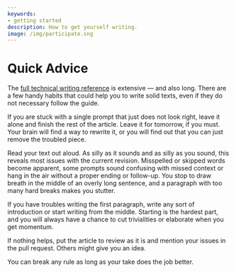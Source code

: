 ```yaml
---
keywords:
- getting started
description: How to get yourself writing.
image: /img/participate.sng
---
```


# Quick Advice

The [full technical writing reference](../reference/style/manifesto.md) is extensive — and also long. There are a few handy habits that could help you to write solid texts, even if they do not necessary follow the guide.

If you are stuck with a single prompt that just does not look right, leave it alone and finish the rest of the article. Leave it for tomorrow, if you must. Your brain will find a way to rewrite it, or you will find out that you can just remove the troubled piece.

Read your text out aloud. As silly as it sounds and as silly as you sound, this reveals most issues with the current revision. Misspelled or skipped words become apparent, some prompts sound confusing with missed context or hang in the air without a proper ending or follow-up. You stop to draw breath in the middle of an overly long sentence, and a paragraph with too many hard breaks makes you stutter.

If you have troubles writing the first paragraph, write any sort of introduction or start writing from the middle. Starting is the hardest part, and you will always have a chance to cut trivialities or elaborate when you get momentum.

If nothing helps, put the article to review as it is and mention your issues in the pull request. Others might give you an idea.

You can break any rule as long as your take does the job better.